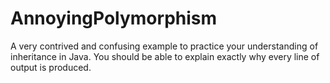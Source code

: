 # AnnoyingPolymorphism

A very contrived and confusing example to practice your understanding of inheritance in Java. You should be able to explain exactly why every line of output is produced.

